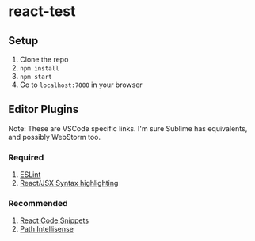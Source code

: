 # react-test

## Setup

1. Clone the repo
2. `npm install`
3. `npm start`
4. Go to `localhost:7000` in your browser

## Editor Plugins
Note: These are VSCode specific links. I'm sure Sublime has equivalents, and possibly WebStorm too.

### Required

1. [ESLint](https://marketplace.visualstudio.com/items?itemName=dbaeumer.vscode-eslint)
2. [React/JSX Syntax highlighting](https://marketplace.visualstudio.com/items?itemName=TwentyChung.jsx)

### Recommended

1. [React Code Snippets](https://marketplace.visualstudio.com/items?itemName=xabikos.ReactSnippets)
2. [Path Intellisense](https://marketplace.visualstudio.com/items?itemName=christian-kohler.path-intellisense)
